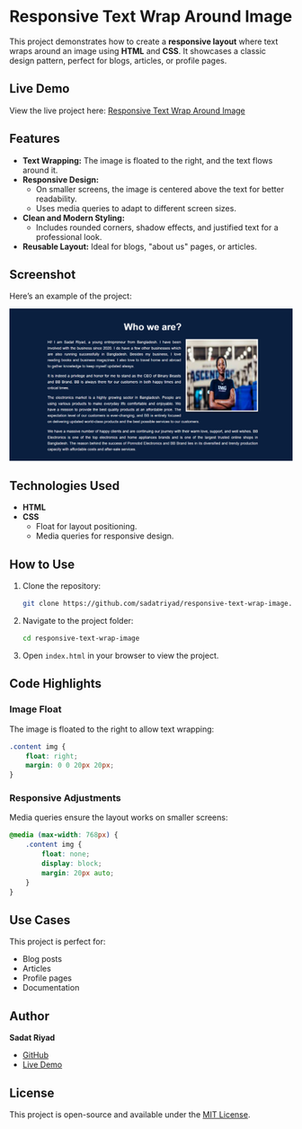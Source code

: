 # Responsive Text Wrap Around Image

This project demonstrates how to create a **responsive layout** where text wraps around an image using **HTML** and **CSS**. It showcases a classic design pattern, perfect for blogs, articles, or profile pages.

## Live Demo

View the live project here: [Responsive Text Wrap Around Image](https://sadatriyad.github.io/responsive-text-wrap-image/)

## Features

- **Text Wrapping:** The image is floated to the right, and the text flows around it.
- **Responsive Design:** 
  - On smaller screens, the image is centered above the text for better readability.
  - Uses media queries to adapt to different screen sizes.
- **Clean and Modern Styling:**
  - Includes rounded corners, shadow effects, and justified text for a professional look.
- **Reusable Layout:** Ideal for blogs, "about us" pages, or articles.

## Screenshot

Here’s an example of the project:

![Responsive Text Wrap Example](./Opera%20Snapshot_2025-01-01_031110_sadatriyad.github.io.png)

## Technologies Used

- **HTML**
- **CSS**
  - Float for layout positioning.
  - Media queries for responsive design.

## How to Use

1. Clone the repository:
   ```bash
   git clone https://github.com/sadatriyad/responsive-text-wrap-image.git
   ```

2. Navigate to the project folder:
   ```bash
   cd responsive-text-wrap-image
   ```

3. Open `index.html` in your browser to view the project.

## Code Highlights

### Image Float
The image is floated to the right to allow text wrapping:
```css
.content img {
    float: right;
    margin: 0 0 20px 20px;
}
```

### Responsive Adjustments
Media queries ensure the layout works on smaller screens:
```css
@media (max-width: 768px) {
    .content img {
        float: none;
        display: block;
        margin: 20px auto;
    }
}
```

## Use Cases

This project is perfect for:
- Blog posts
- Articles
- Profile pages
- Documentation

## Author

**Sadat Riyad**  
- [GitHub](https://github.com/sadatriyad)  
- [Live Demo](https://sadatriyad.github.io/responsive-text-wrap-image/)

## License

This project is open-source and available under the [MIT License](LICENSE).
